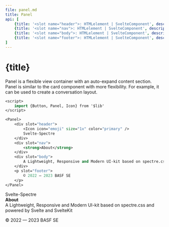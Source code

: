 ```yaml
---
file: panel.md
title: Panel
api: [
    {title: '<slot name="header">: HTMLelement | SvelteComponent', description: 'Header in Panel', variables: 'HTMLelement | SvelteComponent'},
	{title: '<slot name="nav">: HTMLelement | SvelteComponent', description: 'Nav in Panel', variables: 'HTMLelement | SvelteComponent'},
	{title: '<slot name="body">: HTMLelement | SvelteComponent', description: 'Body in Panel', variables: 'HTMLelement | SvelteComponent'},
	{title: '<slot name="footer">: HTMLelement | SvelteComponent', description: 'Footer in Panel', variables: 'HTMLelement | SvelteComponent'}
]
---
```


<script>
    import {Button, Panel, Icon} from '$lib'
</script>

# {title}

Panel is a flexible view container with an auto-expand content section. Panel is similar to the card component with more flexibility. For example, it can be used to create a conversation layout.

```sv
<script>
    import {Button, Panel, Icon} from '$lib'
</script>

<Panel>
    <div slot="header">
        <Icon icon="emoji" size="1x" color="primary" />
        Svelte-Spectre
    </div>
    <div slot="nav">
        <strong>About</strong>
    </div>
    <div slot="body">
        A Lightweight, Responsive and Modern UI-kit based on spectre.css and powered by Svelte and SvelteKit
    </div>
    <p slot="footer">
        © 2022 — 2023 BASF SE
    </p>
</Panel>

```

<Panel>
    <div slot="header">
        <Icon icon="emoji" size="1x" color="primary" />
        Svelte-Spectre
    </div>
    <div slot="nav">
        <strong>About</strong>
    </div>
    <div slot="body">
        A Lightweight, Responsive and Modern UI-kit based on spectre.css and powered by Svelte and SvelteKit
    </div>
    <p slot="footer">
        © 2022 — 2023 BASF SE
    </p>
</Panel>
